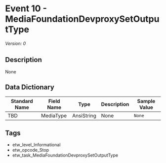 # Event 10 - MediaFoundationDevproxySetOutputType
###### Version: 0

## Description
None

## Data Dictionary
|Standard Name|Field Name|Type|Description|Sample Value|
|---|---|---|---|---|
|TBD|MediaType|AnsiString|None|`None`|

## Tags
* etw_level_Informational
* etw_opcode_Stop
* etw_task_MediaFoundationDevproxySetOutputType
